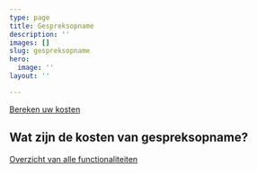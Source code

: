 ```yaml
---
type: page
title: Gespreksopname
description: ''
images: []
slug: gespreksopname
hero:
  image: ''
layout: ''

---
```

<a href="/calculator/" class="button">Bereken uw kosten</a>

## Wat zijn de kosten van gespreksopname?

<a href="/telefonie/functionaliteiten/" class="button">Overzicht van alle functionaliteiten</a>
